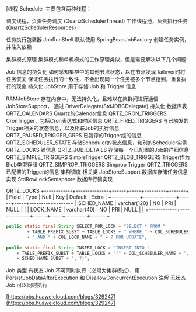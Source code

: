 [线程
Scheduler 主要包含两种线程：

调度线程，负责任务调度 (QuartzSchedulerThread)
工作线程池，负责执行任务 (QuartzSchedulerResources)

任务执行包装器
JobRunShell 默认使用 SpringBeanJobFactory 创建任务实例，并注入依赖


集群模式原理
集群模式和单机模式的工作原理类似，但是需要解决以下几个问题:

Job 信息的持久化
如何感知集群中的其他节点状态，以在节点发现 failover时将任务恢复
保证任务执行的一致性，不会出现同一个任务被多个节点抢到，重复执行的现象
持久化
JobStore 用于存储 Job 和 Trigger 信息

RAMJobStore 存在内存中，无法持久化，且难以在集群间进行通信
JobStoreSupport， 通过 DriverDelegate(StdJDBCDelegate) 持久化
数据库表
QRTZ_CALENDARS	Quartz的Calendar信息
QRTZ_CRON_TRIGGERS	CronTrigger，包括Cron表达式和时区信息
QRTZ_FIRED_TRIGGERS	与已触发的Trigger相关的状态信息，以及相联Job的执行信息
QRTZ_PAUSED_TRIGGER_GRPS	已暂停的Trigger组的信息
QRTZ_SCHEDULER_STATE	存储Scheduler的状态信息，和别的Scheduler实例
QRTZ_LOCKS	锁信息
QRTZ_JOB_DETAILS	存储每一个已配置的Job的详细信息
QRTZ_SIMPLE_TRIGGERS	SimpleTrigger
QRTZ_BLOB_TRIGGERS	Trigger作为Blob类型存储
QRTZ_SIMPROP_TRIGGERS	Simprop Trigger
QRTZ_TRIGGERS	已配置的Trigger的信息
集群调度
相关类
JobStoreSupport 数据库存储任务信息实现
StdRowLockSemaphore 数据库行锁实现

QRTZ_LOCKS
+------------+--------------+------+-----+---------+-------+
| Field      | Type         | Null | Key | Default | Extra |
+------------+--------------+------+-----+---------+-------+
| SCHED_NAME | varchar(120) | NO   | PRI | NULL    |       |
| LOCK_NAME  | varchar(40)  | NO   | PRI | NULL    |       |
+------------+--------------+------+-----+---------+-------+


```java
public static final String SELECT_FOR_LOCK = "SELECT * FROM "
        + TABLE_PREFIX_SUBST + TABLE_LOCKS + " WHERE " + COL_SCHEDULER_NAME + " = " + SCHED_NAME_SUBST
        + " AND " + COL_LOCK_NAME + " = ? FOR UPDATE";

public static final String INSERT_LOCK = "INSERT INTO "
    + TABLE_PREFIX_SUBST + TABLE_LOCKS + "(" + COL_SCHEDULER_NAME + ", " + COL_LOCK_NAME + ") VALUES (" 
    + SCHED_NAME_SUBST + ", ?)"; 
```


Job 类型
有状态 Job 不可同时执行（必须为集群模式），用PersistJobDataAfterExecution 和 DisallowConcurrentExecution 注解
无状态 Job 可以同时执行

[https://bbs.huaweicloud.com/blogs/329247](https://bbs.huaweicloud.com/blogs/329247)